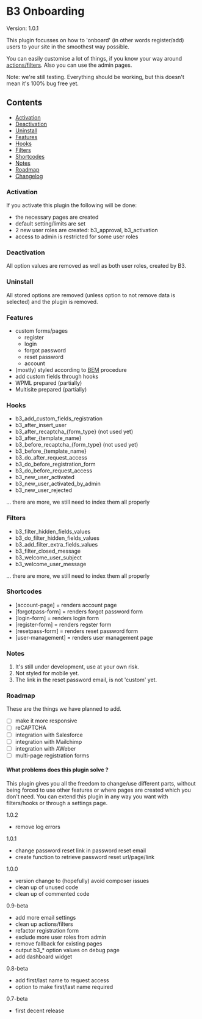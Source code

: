 # B3 Onboarding

Version: 1.0.1

This plugin focusses on how to 'onboard' (in other words register/add) users to your site in the smoothest way possible.

You can easily customise a lot of things, if you know your way around [actions/filters](https://codex.wordpress.org/Plugin_API/Hooks). Also you can use the admin pages.

Note: we're still testing. Everything should be working, but this doesn't mean it's 100% bug free yet.

## Contents

- [Activation](#activate)
- [Deactivation](#deactivate)
- [Uninstall](#uninstall)
- [Features](#features)
- [Hooks](#hooks)
- [Filters](#filters)
- [Shortcodes](#shortcodes)
- [Notes](#notes)
- [Roadmap](#roadmap)
- [Changelog](#changelog)

<a name="activate"></a>
### Activation 

If you activate this plugin the following will be done:
* the necessary pages are created
* default setting/limits are set
* 2 new user roles are created: b3_approval, b3_activation
* access to admin is restricted for some user roles

<a name="deactivate"></a>
### Deactivation 

All option values are removed as well as both user roles, created by B3. 

<a name="uninstall"></a>
### Uninstall

All stored options are removed (unless option to not remove data is selected) and the plugin is removed.

<a name="features"></a>
### Features

* custom forms/pages
  * register
  * login
  * forgot password
  * reset password
  * account
* (mostly) styled according to [BEM](https://en.bem.info) procedure
* add custom fields through hooks
* WPML prepared (partially)
* Multisite prepared (partially)


<a name="hooks"></a>
### Hooks

* b3_add_custom_fields_registration
* b3_after_insert_user
* b3_after_recaptcha_{form_type} (not used yet)
* b3_after_{template_name}
* b3_before_recaptcha_{form_type} (not used yet)
* b3_before_{template_name}
* b3_do_after_request_access
* b3_do_before_registration_form
* b3_do_before_request_access
* b3_new_user_activated
* b3_new_user_activated_by_admin
* b3_new_user_rejected

... there are more, we still need to index them all properly

<a name="filters"></a>
### Filters

* b3_filter_hidden_fields_values
* b3_do_filter_hidden_fields_values
* b3_add_filter_extra_fields_values
* b3_filter_closed_message
* b3_welcome_user_subject
* b3_welcome_user_message

... there are more, we still need to index them all properly

<a name="shortcodes"></a>
### Shortcodes
* [account-page] = renders account page
* [forgotpass-form] = renders forgot password form
* [login-form] = renders login form
* [register-form] = renders regster form
* [resetpass-form] = renders reset password form
* [user-management] = renders user management page

<a name="notes"></a>
### Notes
1. It's still under development, use at your own risk.
1. Not styled for mobile yet.
1. The link in the reset password email, is not 'custom' yet.

<a name="roadmap"></a>
### Roadmap
These are the things we have planned to add.
* [ ] make it more responsive
* [ ] reCAPTCHA
* [ ] integration with Salesforce
* [ ] integration with Mailchimp
* [ ] integration with AWeber
* [ ] multi-page registration forms

#### What problems does this plugin solve ?

This plugin gives you all the freedom to change/use different parts, without being forced to use other features or where pages are created which you don't need. You can extend this plugin in any way you want with filters/hooks or through a settings page.

<a name="changelog"></a>
1.0.2
* remove log errors

1.0.1
* change password reset link in password reset email
* create function to retrieve password reset url/page/link
 
1.0.0
* version change to (hopefully) avoid composer issues
* clean up of unused code
* clean up of commented code

0.9-beta
* add more email settings
* clean up actions/filters
* refactor registration form
* exclude more user roles from admin
* remove fallback for existing pages
* output b3_* option values on debug page
* add dashboard widget

0.8-beta
* add first/last name to request access
* option to make first/last name required 

0.7-beta
* first decent release
